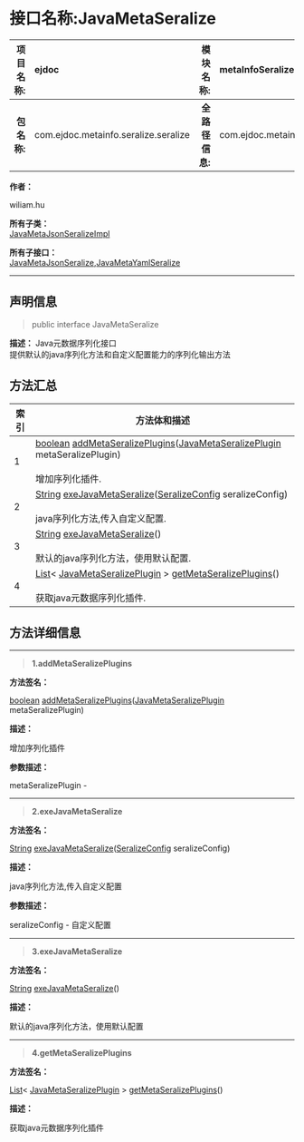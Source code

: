 # 接口名称:JavaMetaSeralize

|  **项目名称:**    |  ejdoc    |   **模块名称:**   |metaInfoSeralize|
| ----: | :---- | ----: |:---- |
|   **包名称:**   |  com.ejdoc.metainfo.seralize.seralize    |   **全路径信息:**   |com.ejdoc.metainfo.seralize.seralize.JavaMetaSeralize|





**作者：** 

  wiliam.hu









**所有子类：**  
[JavaMetaJsonSeralizeImpl](/metaInfoSeralize/com/ejdoc/metainfo/seralize/seralize/impl/JavaMetaJsonSeralizeImpl.md)

**所有子接口：**  
[JavaMetaJsonSeralize](/metaInfoSeralize/com/ejdoc/metainfo/seralize/seralize/JavaMetaJsonSeralize.md),[JavaMetaYamlSeralize](/metaInfoSeralize/com/ejdoc/metainfo/seralize/seralize/JavaMetaYamlSeralize.md)



---

## 声明信息

> public interface JavaMetaSeralize     


**描述：** Java元数据序列化接口<br>
提供默认的java序列化方法和自定义配置能力的序列化输出方法












## 方法汇总

|   索引  |    方法体和描述   |
| ---- | ---- |
|1|[boolean](https://docs.oracle.com/javase/8/docs/api/java/lang/Boolean.html?is-external=true) [addMetaSeralizePlugins](#addmetaseralizeplugins-javametaseralizeplugin)([JavaMetaSeralizePlugin](/metaInfoSeralize/com/ejdoc/metainfo/seralize/seralize/JavaMetaSeralizePlugin.md) metaSeralizePlugin)   <br/><br/>增加序列化插件.|
|2|[String](https://docs.oracle.com/javase/8/docs/api/java/lang/String.html?is-external=true) [exeJavaMetaSeralize](#exejavametaseralize-seralizeconfig)([SeralizeConfig](/metaInfoSeralize/com/ejdoc/metainfo/seralize/seralize/config/SeralizeConfig.md) seralizeConfig)   <br/><br/>java序列化方法,传入自定义配置.|
|3|[String](https://docs.oracle.com/javase/8/docs/api/java/lang/String.html?is-external=true) [exeJavaMetaSeralize](#exejavametaseralize)()   <br/><br/>默认的java序列化方法，使用默认配置.|
|4|[List](https://docs.oracle.com/javase/8/docs/api/java/util/List.html?is-external=true)< [JavaMetaSeralizePlugin](/metaInfoSeralize/com/ejdoc/metainfo/seralize/seralize/JavaMetaSeralizePlugin.md) > [getMetaSeralizePlugins](#getmetaseralizeplugins)()   <br/><br/>获取java元数据序列化插件.|







## 方法详细信息


---

> **1.<span id="addmetaseralizeplugins-javametaseralizeplugin">addMetaSeralizePlugins</span>**

**方法签名：** 

  [boolean](https://docs.oracle.com/javase/8/docs/api/java/lang/Boolean.html?is-external=true) [addMetaSeralizePlugins](#addmetaseralizeplugins-javametaseralizeplugin)([JavaMetaSeralizePlugin](/metaInfoSeralize/com/ejdoc/metainfo/seralize/seralize/JavaMetaSeralizePlugin.md) metaSeralizePlugin)   


**描述：** 

增加序列化插件

**参数描述：** 

  metaSeralizePlugin - 








---

> **2.<span id="exejavametaseralize-seralizeconfig">exeJavaMetaSeralize</span>**

**方法签名：** 

  [String](https://docs.oracle.com/javase/8/docs/api/java/lang/String.html?is-external=true) [exeJavaMetaSeralize](#exejavametaseralize-seralizeconfig)([SeralizeConfig](/metaInfoSeralize/com/ejdoc/metainfo/seralize/seralize/config/SeralizeConfig.md) seralizeConfig)   


**描述：** 

java序列化方法,传入自定义配置

**参数描述：** 

  seralizeConfig - 自定义配置








---

> **3.<span id="exejavametaseralize">exeJavaMetaSeralize</span>**

**方法签名：** 

  [String](https://docs.oracle.com/javase/8/docs/api/java/lang/String.html?is-external=true) [exeJavaMetaSeralize](#exejavametaseralize)()   


**描述：** 

默认的java序列化方法，使用默认配置








---

> **4.<span id="getmetaseralizeplugins">getMetaSeralizePlugins</span>**

**方法签名：** 

  [List](https://docs.oracle.com/javase/8/docs/api/java/util/List.html?is-external=true)< [JavaMetaSeralizePlugin](/metaInfoSeralize/com/ejdoc/metainfo/seralize/seralize/JavaMetaSeralizePlugin.md) > [getMetaSeralizePlugins](#getmetaseralizeplugins)()   


**描述：** 

获取java元数据序列化插件







